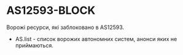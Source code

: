 # AS12593-BLOCK
Ворожі ресурси, які заблоковано в AS12593.

* AS.list - список ворожих автономних систем, анонси яких не приймаються.